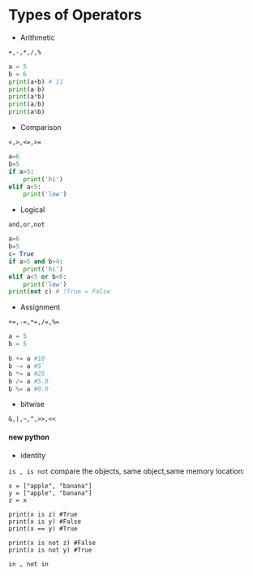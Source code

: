 # Types of Operators

* Arithmetic 

``` +,-,*,/,% ```
```python
a = 5
b = 6
print(a+b) # 11
print(a-b)
print(a*b)
print(a/b)
print(a%b)

```
* Comparison 

``` <,>,<=,>= ```
```python
a=6
b=5
if a>5: 
    print('hi') 
elif a<5:
    print('low')   
```
* Logical    

``` and,or,not ```
```python
a=6
b=5
c= True
if a>5 and b>4:
    print('hi')
elif a<5 or b<6:
    print('low')   
print(not c) # !True = False
```
* Assignment

``` +=,-=,*=,/=,%= ```
```python
a = 5
b = 5

b += a #10
b -= a #5`
b *= a #25
b /= a #5.0
b %= a #0.0

```
* bitwise    

``` &,|,~,^,>>,<< ```

#### new python

* identity   

``` is , is not ```
compare the objects, same object,same memory location:
```
x = ["apple", "banana"]
y = ["apple", "banana"]
z = x

print(x is z) #True  
print(x is y) #False
print(x == y) #True

print(x is not z) #False
print(x is not y) #True

```

``` in , not in ```
